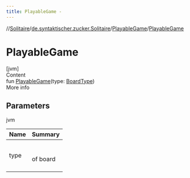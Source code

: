 ```yaml
---
title: PlayableGame -
---
```

//[Solitaire](../../index.md)/[de.syntaktischer.zucker.Solitaire](../index.md)/[PlayableGame](index.md)/[PlayableGame](-playable-game.md)



# PlayableGame  
[jvm]  
Content  
fun [PlayableGame](-playable-game.md)(type: [BoardType](../-board-type/index.md))  
More info  


## Parameters  
  
jvm  
  
|  Name|  Summary| 
|---|---|
| <a name="de.syntaktischer.zucker.Solitaire/PlayableGame/PlayableGame/#de.syntaktischer.zucker.Solitaire.BoardType/PointingToDeclaration/"></a>type| <a name="de.syntaktischer.zucker.Solitaire/PlayableGame/PlayableGame/#de.syntaktischer.zucker.Solitaire.BoardType/PointingToDeclaration/"></a><br><br>of board<br><br>
  
  



